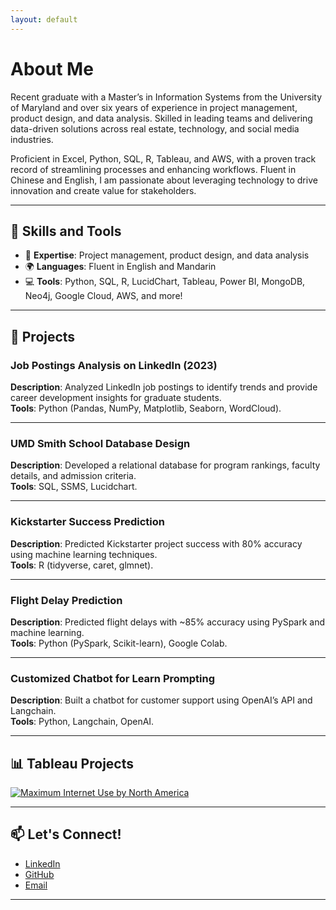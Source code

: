 ```yaml
---
layout: default
---
```


# About Me
Recent graduate with a Master’s in Information Systems from the University of Maryland and over six years of experience in project management, product design, and data analysis. Skilled in leading teams and delivering data-driven solutions across real estate, technology, and social media industries.

Proficient in Excel, Python, SQL, R, Tableau, and AWS, with a proven track record of streamlining processes and enhancing workflows. Fluent in Chinese and English, I am passionate about leveraging technology to drive innovation and create value for stakeholders.

---

## 🚀 Skills and Tools
- 🌟 **Expertise**: Project management, product design, and data analysis  
- 🌍 **Languages**: Fluent in English and Mandarin  
- 💻 **Tools**: Python, SQL, R, LucidChart, Tableau, Power BI, MongoDB, Neo4j, Google Cloud, AWS, and more!  

---

## 📂 Projects

### **Job Postings Analysis on LinkedIn (2023)**
**Description**: Analyzed LinkedIn job postings to identify trends and provide career development insights for graduate students.  
**Tools**: Python (Pandas, NumPy, Matplotlib, Seaborn, WordCloud).  

---

### **UMD Smith School Database Design**
**Description**: Developed a relational database for program rankings, faculty details, and admission criteria.  
**Tools**: SQL, SSMS, Lucidchart.  

---

### **Kickstarter Success Prediction**
**Description**: Predicted Kickstarter project success with 80% accuracy using machine learning techniques.  
**Tools**: R (tidyverse, caret, glmnet).  

---

### **Flight Delay Prediction**
**Description**: Predicted flight delays with ~85% accuracy using PySpark and machine learning.  
**Tools**: Python (PySpark, Scikit-learn), Google Colab.  

---

### **Customized Chatbot for Learn Prompting**
**Description**: Built a chatbot for customer support using OpenAI’s API and Langchain.  
**Tools**: Python, Langchain, OpenAI.  

---

## 📊 Tableau Projects

<div 
  class='tableauPlaceholder' 
  id='viz1734369023072' 
  style='position: relative'>
    <noscript
      ><a href='#'
         ><img 
            alt='Maximum Internet Use by North America ' 
            src='https:&#47;&#47;public.tableau.com&#47;static&#47;images&#47;MW&#47;MW74W9CR9&#47;1_rss.png' 
            style='border: none' /></a></noscript>
  <object class='tableauViz'  style='display:none;'
    ><param name='host_url' value='https%3A%2F%2Fpublic.tableau.com%2F' /
       > <param name='embed_code_version' value='3' /
           > <param name='path' value='shared&#47;MW74W9CR9' /
               > <param name='toolbar' value='yes' /
                   ><param name='static_image' 
                      value='https:&#47;&#47;public.tableau.com&#47;static&#47;images&#47;MW&#47;MW74W9CR9&#47;1.png' /
                      > <param name='animate_transition' value='yes' /
                      ><param name='display_static_image' value='yes' /
                      ><param name='display_spinner' value='yes' /
                      ><param name='display_overlay' value='yes' /
                      ><param name='display_count' value='yes' /
                      ><param name='language' value='en-US' /
                      ></object>
</div>
<script type='text/javascript'
  >
  var divElement = document.getElementById('viz1734369023072'); 
  var vizElement = divElement.getElementsByTagName('object')[0];
  vizElement.style.width='100%';
  vizElement.style.height=(divElement.offsetWidth*0.75)+'px'; 
  var scriptElement = document.createElement('script'); 
  scriptElement.src = 'https://public.tableau.com/javascripts/api/viz_v1.js';  
  vizElement.parentNode.insertBefore(scriptElement, vizElement); 
</script>

---

## 📫 Let's Connect!
- [LinkedIn](https://www.linkedin.com/in/ningjessicaxu/)  
- [GitHub](https://github.com/supervicky88)  
- [Email](mailto:jessicaxu2019@gmail.com)  

---


